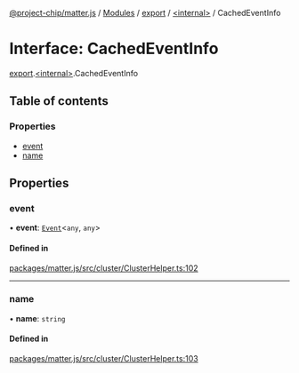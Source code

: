 [@project-chip/matter.js](../README.md) / [Modules](../modules.md) / [export](../modules/export.md) / [\<internal\>](../modules/export._internal_.md) / CachedEventInfo

# Interface: CachedEventInfo

[export](../modules/export.md).[\<internal\>](../modules/export._internal_.md).CachedEventInfo

## Table of contents

### Properties

- [event](export._internal_.CachedEventInfo.md#event)
- [name](export._internal_.CachedEventInfo.md#name)

## Properties

### event

• **event**: [`Event`](../modules/cluster_export.md#event)\<`any`, `any`\>

#### Defined in

[packages/matter.js/src/cluster/ClusterHelper.ts:102](https://github.com/project-chip/matter.js/blob/dfd1dc35/packages/matter.js/src/cluster/ClusterHelper.ts#L102)

___

### name

• **name**: `string`

#### Defined in

[packages/matter.js/src/cluster/ClusterHelper.ts:103](https://github.com/project-chip/matter.js/blob/dfd1dc35/packages/matter.js/src/cluster/ClusterHelper.ts#L103)
